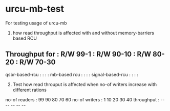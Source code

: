 # urcu-mb-test
For testing usage of urcu-mb

1. how read throughput is affected with and without memory-barriers based RCU


Throughput for    :     R/W 99-1  :    R/W 90-10  :     R/W 80-20     :     R/W 70-30
---------------------------------------------------------------------------------------
qsbr-based-rcu    :               :               :                   :
mb-based rcu      :               :               :                   :
signal-based-rcu  :               :               :                   :

2. Test how read throuput is affected when no-of writers increase with different rations 

no-of readers     : 99    90    80    70    60
no-of writers     : 1     10    20    30    40
throughput        : --    --    --    --    --

